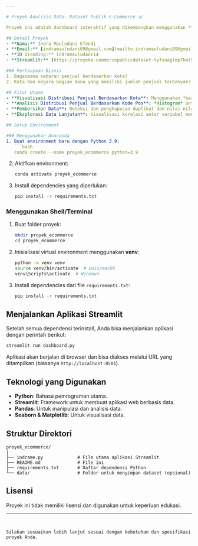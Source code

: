 ```yaml
---

# Proyek Analisis Data: Dataset Publik E-Commerce 📊

Proyek ini adalah dashboard interaktif yang dikembangkan menggunakan **Streamlit** untuk menganalisis dataset e-commerce publik. Dashboard ini memungkinkan pengguna untuk menjawab pertanyaan bisnis kunci terkait sebaran penjual berdasarkan lokasi geografis dan visualisasi data yang terkait.

## Detail Proyek
- **Nama:** Indra Mauludani Efendi
- **Email:** [indramauludani09@gmail.com](mailto:indramauludani09@gmail.com)
- **ID Dicoding:** indramauludani14
- **Streamlit:** [https://proyeke-commercepublicdataset-tyfvuaglmp7h4i9nyjoiyr.streamlit.app/](https://proyeke-commercepublicdataset-tyfvuaglmp7h4i9nyjoiyr.streamlit.app/)

### Pertanyaan Bisnis
1. Bagaimana sebaran penjual berdasarkan kota?
2. Kota dan negara bagian mana yang memiliki jumlah penjual terbanyak?

## Fitur Utama
- **Visualisasi Distribusi Penjual Berdasarkan Kota**: Menggunakan *barplot* untuk menampilkan jumlah penjual per kota.
- **Analisis Distribusi Penjual Berdasarkan Kode Pos**: *Histogram* untuk melihat distribusi penjual di berbagai kode pos.
- **Pembersihan Data**: Deteksi dan penghapusan duplikat dan nilai-nilai yang hilang dari dataset.
- **Eksplorasi Data Lanjutan**: Visualisasi korelasi antar variabel menggunakan *heatmap*.

## Setup Environment

### Menggunakan Anaconda
1. Buat environment baru dengan Python 3.9:
   ```bash
   conda create --name proyek_ecommerce python=3.9
   ```
2. Aktifkan environment:
   ```bash
   conda activate proyek_ecommerce
   ```
3. Install dependencies yang diperlukan:
   ```bash
   pip install -r requirements.txt
   ```

### Menggunakan Shell/Terminal
1. Buat folder proyek:
   ```bash
   mkdir proyek_ecommerce
   cd proyek_ecommerce
   ```
2. Inisialisasi virtual environment menggunakan **venv**:
   ```bash
   python -m venv venv
   source venv/bin/activate  # Unix/macOS
   venv\Scripts\activate  # Windows
   ```
3. Install dependencies dari file `requirements.txt`:
   ```bash
   pip install -r requirements.txt
   ```

## Menjalankan Aplikasi Streamlit
Setelah semua dependensi terinstall, Anda bisa menjalankan aplikasi dengan perintah berikut:

```bash
streamlit run dashboard.py
```

Aplikasi akan berjalan di browser dan bisa diakses melalui URL yang ditampilkan (biasanya `http://localhost:8501`).

## Teknologi yang Digunakan
- **Python**: Bahasa pemrograman utama.
- **Streamlit**: Framework untuk membuat aplikasi web berbasis data.
- **Pandas**: Untuk manipulasi dan analisis data.
- **Seaborn & Matplotlib**: Untuk visualisasi data.

## Struktur Direktori
```plaintext
proyek_ecommerce/
│
├── indrame.py             # File utama aplikasi Streamlit
├── README.md              # File ini
├── requirements.txt       # Daftar dependensi Python
└── data/                  # Folder untuk menyimpan dataset (opsional)
```

## Lisensi
Proyek ini tidak memiliki lisensi dan digunakan untuk keperluan edukasi.

--- 
```


Silakan sesuaikan lebih lanjut sesuai dengan kebutuhan dan spesifikasi proyek Anda.

